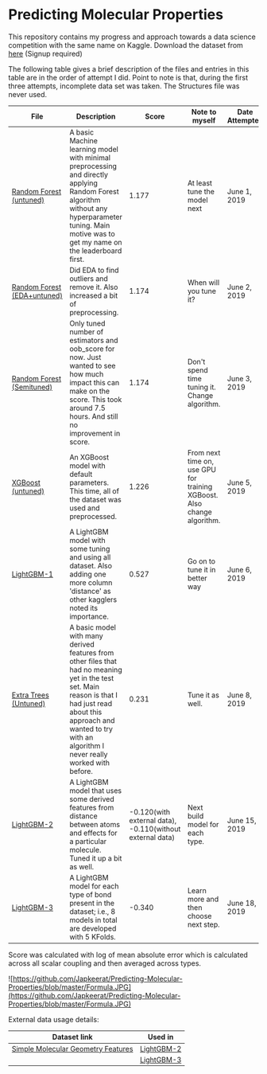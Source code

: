 # Predicting Molecular Properties

This repository contains my progress and approach towards a data science competition with the same name on Kaggle. Download the dataset from [here](https://www.kaggle.com/c/champs-scalar-coupling/data) (Signup required)

The following table gives a brief description of the files and entries in this table are in the order of attempt I did. Point to note is that, during the first three attempts, incomplete data set was taken. The Structures file was never used.

| File | Description | Score | Note to myself | Date Attempted |
| ---- | ----------- | ----- | -------------- | --------------- |
| [Random Forest (untuned)](https://github.com/Japkeerat/Predicting-Molecular-Properties/blob/master/Random_Forest_without_hyperparameter_tuning.ipynb) | A basic Machine learning model with minimal preprocessing and directly applying Random Forest algorithm without any hyperparameter tuning. Main motive was to get my name on the leaderboard first. | 1.177 | At least tune the model next | June 1, 2019 |
| [Random Forest (EDA+untuned)](https://github.com/Japkeerat/Predicting-Molecular-Properties/blob/master/Rnadom_Forest_with_EDA_untuned.ipynb) | Did EDA to find outliers and remove it. Also increased a bit of preprocessing. | 1.174 | When will you tune it? | June 2, 2019 |
| [Random Forest (Semituned)](https://github.com/Japkeerat/Predicting-Molecular-Properties/blob/master/Random_Forest_Tuned.ipynb) | Only tuned number of estimators and oob_score for now. Just wanted to see how much impact this can make on the score. This took around 7.5 hours. And still no improvement in score. | 1.174 | Don't spend time tuning it. Change algorithm. | June 3, 2019 |
| [XGBoost (untuned)](https://github.com/Japkeerat/Predicting-Molecular-Properties/blob/master/xgboost_untuned.ipynb) | An XGBoost model with default parameters. This time, all of the dataset was used and preprocessed. | 1.226 | From next time on, use GPU for training XGBoost. Also change algorithm. | June 5, 2019 |
| [LightGBM-1](https://github.com/Japkeerat/Predicting-Molecular-Properties/blob/master/LightGBM_version1.ipynb) | A LightGBM model with some tuning and using all dataset. Also adding one more column 'distance' as other kagglers noted its importance. | 0.527 | Go on to tune it in better way | June 6, 2019 |
| [Extra Trees (Untuned)](https://github.com/Japkeerat/Predicting-Molecular-Properties/blob/master/Extra%20Trees%20Untuned.ipynb) | A basic model with many derived features from other files that had no meaning yet in the test set. Main reason is that I had just read about this approach and wanted to try with an algorithm I never really worked with before. | 0.231 | Tune it as well. | June 8, 2019 |
| [LightGBM-2](https://github.com/Japkeerat/Predicting-Molecular-Properties/blob/master/LightGBM_Extra_Features.ipynb) | A LightGBM model that uses some derived features from distance between atoms and effects for a particular molecule. Tuned it up a bit as well. | -0.120(with external data), -0.110(without external data) | Next build model for each type. | June 15, 2019 |
| [LightGBM-3](https://github.com/Japkeerat/Predicting-Molecular-Properties/blob/master/LightGBM_version3.ipynb) | A LightGBM model for each type of bond present in the dataset; i.e., 8 models in total are developed with 5 KFolds. | -0.340 | Learn more and then choose next step. | June 18, 2019 |

Score was calculated with log of mean absolute error which is calculated across all scalar coupling and then averaged across types.

![https://github.com/Japkeerat/Predicting-Molecular-Properties/blob/master/Formula.JPG](https://github.com/Japkeerat/Predicting-Molecular-Properties/blob/master/Formula.JPG)

External data usage details:

| Dataset link | Used in |
| ------------ | -------- |
| [Simple Molecular Geometry Features](https://www.kaggle.com/bigironsphere/simple-molecular-geometry-features) | [LightGBM-2](https://github.com/Japkeerat/Predicting-Molecular-Properties/blob/master/LightGBM_Extra_Features.ipynb) |
| | [LightGBM-3](https://github.com/Japkeerat/Predicting-Molecular-Properties/blob/master/LightGBM_version3.ipynb) |
